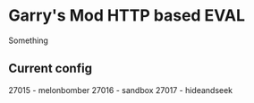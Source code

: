 # Garry's Mod HTTP based EVAL

Something

## Current config

27015 - melonbomber
27016 - sandbox
27017 - hideandseek


